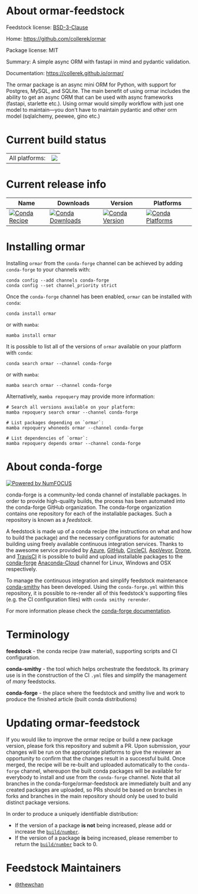 About ormar-feedstock
=====================

Feedstock license: [BSD-3-Clause](https://github.com/conda-forge/ormar-feedstock/blob/main/LICENSE.txt)

Home: https://github.com/collerek/ormar

Package license: MIT

Summary: A simple async ORM with fastapi in mind and pydantic validation.

Documentation: https://collerek.github.io/ormar/

The ormar package is an async mini ORM for Python, with support for
 Postgres, MySQL, and SQLite. The main benefit of using ormar includes the
 ability to get an async ORM that can be used with async frameworks
 (fastapi, starlette etc.). Using ormar would simplly workflow with just one
 model to maintain—you don't have to maintain pydantic and other orm model
 (sqlalchemy, peewee, gino etc.)


Current build status
====================


<table><tr><td>All platforms:</td>
    <td>
      <a href="https://dev.azure.com/conda-forge/feedstock-builds/_build/latest?definitionId=13399&branchName=main">
        <img src="https://dev.azure.com/conda-forge/feedstock-builds/_apis/build/status/ormar-feedstock?branchName=main">
      </a>
    </td>
  </tr>
</table>

Current release info
====================

| Name | Downloads | Version | Platforms |
| --- | --- | --- | --- |
| [![Conda Recipe](https://img.shields.io/badge/recipe-ormar-green.svg)](https://anaconda.org/conda-forge/ormar) | [![Conda Downloads](https://img.shields.io/conda/dn/conda-forge/ormar.svg)](https://anaconda.org/conda-forge/ormar) | [![Conda Version](https://img.shields.io/conda/vn/conda-forge/ormar.svg)](https://anaconda.org/conda-forge/ormar) | [![Conda Platforms](https://img.shields.io/conda/pn/conda-forge/ormar.svg)](https://anaconda.org/conda-forge/ormar) |

Installing ormar
================

Installing `ormar` from the `conda-forge` channel can be achieved by adding `conda-forge` to your channels with:

```
conda config --add channels conda-forge
conda config --set channel_priority strict
```

Once the `conda-forge` channel has been enabled, `ormar` can be installed with `conda`:

```
conda install ormar
```

or with `mamba`:

```
mamba install ormar
```

It is possible to list all of the versions of `ormar` available on your platform with `conda`:

```
conda search ormar --channel conda-forge
```

or with `mamba`:

```
mamba search ormar --channel conda-forge
```

Alternatively, `mamba repoquery` may provide more information:

```
# Search all versions available on your platform:
mamba repoquery search ormar --channel conda-forge

# List packages depending on `ormar`:
mamba repoquery whoneeds ormar --channel conda-forge

# List dependencies of `ormar`:
mamba repoquery depends ormar --channel conda-forge
```


About conda-forge
=================

[![Powered by
NumFOCUS](https://img.shields.io/badge/powered%20by-NumFOCUS-orange.svg?style=flat&colorA=E1523D&colorB=007D8A)](https://numfocus.org)

conda-forge is a community-led conda channel of installable packages.
In order to provide high-quality builds, the process has been automated into the
conda-forge GitHub organization. The conda-forge organization contains one repository
for each of the installable packages. Such a repository is known as a *feedstock*.

A feedstock is made up of a conda recipe (the instructions on what and how to build
the package) and the necessary configurations for automatic building using freely
available continuous integration services. Thanks to the awesome service provided by
[Azure](https://azure.microsoft.com/en-us/services/devops/), [GitHub](https://github.com/),
[CircleCI](https://circleci.com/), [AppVeyor](https://www.appveyor.com/),
[Drone](https://cloud.drone.io/welcome), and [TravisCI](https://travis-ci.com/)
it is possible to build and upload installable packages to the
[conda-forge](https://anaconda.org/conda-forge) [Anaconda-Cloud](https://anaconda.org/)
channel for Linux, Windows and OSX respectively.

To manage the continuous integration and simplify feedstock maintenance
[conda-smithy](https://github.com/conda-forge/conda-smithy) has been developed.
Using the ``conda-forge.yml`` within this repository, it is possible to re-render all of
this feedstock's supporting files (e.g. the CI configuration files) with ``conda smithy rerender``.

For more information please check the [conda-forge documentation](https://conda-forge.org/docs/).

Terminology
===========

**feedstock** - the conda recipe (raw material), supporting scripts and CI configuration.

**conda-smithy** - the tool which helps orchestrate the feedstock.
                   Its primary use is in the construction of the CI ``.yml`` files
                   and simplify the management of *many* feedstocks.

**conda-forge** - the place where the feedstock and smithy live and work to
                  produce the finished article (built conda distributions)


Updating ormar-feedstock
========================

If you would like to improve the ormar recipe or build a new
package version, please fork this repository and submit a PR. Upon submission,
your changes will be run on the appropriate platforms to give the reviewer an
opportunity to confirm that the changes result in a successful build. Once
merged, the recipe will be re-built and uploaded automatically to the
`conda-forge` channel, whereupon the built conda packages will be available for
everybody to install and use from the `conda-forge` channel.
Note that all branches in the conda-forge/ormar-feedstock are
immediately built and any created packages are uploaded, so PRs should be based
on branches in forks and branches in the main repository should only be used to
build distinct package versions.

In order to produce a uniquely identifiable distribution:
 * If the version of a package **is not** being increased, please add or increase
   the [``build/number``](https://docs.conda.io/projects/conda-build/en/latest/resources/define-metadata.html#build-number-and-string).
 * If the version of a package **is** being increased, please remember to return
   the [``build/number``](https://docs.conda.io/projects/conda-build/en/latest/resources/define-metadata.html#build-number-and-string)
   back to 0.

Feedstock Maintainers
=====================

* [@thewchan](https://github.com/thewchan/)


